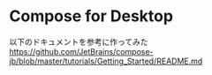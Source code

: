 # Compose for Desktop

以下のドキュメントを参考に作ってみた  
https://github.com/JetBrains/compose-jb/blob/master/tutorials/Getting_Started/README.md
